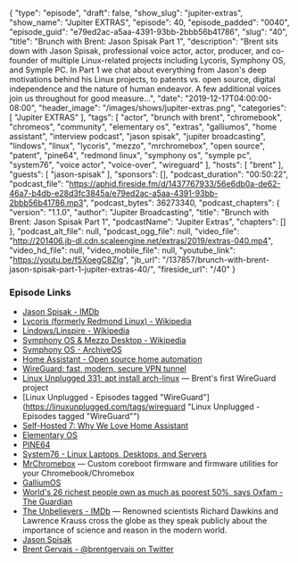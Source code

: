 {
  "type": "episode",
  "draft": false,
  "show_slug": "jupiter-extras",
  "show_name": "Jupiter EXTRAS",
  "episode": 40,
  "episode_padded": "0040",
  "episode_guid": "e79ed2ac-a5aa-4391-93bb-2bbb56b41786",
  "slug": "40",
  "title": "Brunch with Brent: Jason Spisak Part 1",
  "description": "Brent sits down with Jason Spisak, professional voice actor, actor, producer, and co-founder of multiple Linux-related projects including Lycoris, Symphony OS, and Symple PC. In Part 1 we chat about everything from Jason's deep motivations behind his Linux projects, to patents vs. open source, digital independence and the nature of human endeavor. A few additional voices join us throughout for good measure...",
  "date": "2019-12-17T04:00:00-08:00",
  "header_image": "/images/shows/jupiter-extras.png",
  "categories": [
    "Jupiter EXTRAS"
  ],
  "tags": [
    "actor",
    "brunch with brent",
    "chromebook",
    "chromeos",
    "community",
    "elementary os",
    "extras",
    "galliumos",
    "home assistant",
    "interview podcast",
    "jason spisak",
    "jupiter broadcasting",
    "lindows",
    "linux",
    "lycoris",
    "mezzo",
    "mrchromebox",
    "open source",
    "patent",
    "pine64",
    "redmond linux",
    "symphony os",
    "symple pc",
    "system76",
    "voice actor",
    "voice-over",
    "wireguard"
  ],
  "hosts": [
    "brent"
  ],
  "guests": [
    "jason-spisak"
  ],
  "sponsors": [],
  "podcast_duration": "00:50:22",
  "podcast_file": "https://aphid.fireside.fm/d/1437767933/56e6db0a-de62-46a7-b4db-e28d3fc3845a/e79ed2ac-a5aa-4391-93bb-2bbb56b41786.mp3",
  "podcast_bytes": 36273340,
  "podcast_chapters": {
    "version": "1.1.0",
    "author": "Jupiter Broadcasting",
    "title": "Brunch with Brent: Jason Spisak Part 1",
    "podcastName": "Jupiter Extras",
    "chapters": []
  },
  "podcast_alt_file": null,
  "podcast_ogg_file": null,
  "video_file": "http://201406.jb-dl.cdn.scaleengine.net/extras/2019/extras-040.mp4",
  "video_hd_file": null,
  "video_mobile_file": null,
  "youtube_link": "https://youtu.be/f5XoegC8Zlg",
  "jb_url": "/137857/brunch-with-brent-jason-spisak-part-1-jupiter-extras-40/",
  "fireside_url": "/40"
}


### Episode Links

  * [Jason Spisak - IMDb](https://www.imdb.com/name/nm1032853/ "Jason Spisak - IMDb")
  * [Lycoris (formerly Redmond Linux) - Wikipedia](https://en.wikipedia.org/wiki/Lycoris_\(company\) "Lycoris \(formerly Redmond Linux\) - Wikipedia")
  * [Lindows/Linspire - Wikipedia](https://en.wikipedia.org/wiki/Linspire#History "Lindows/Linspire - Wikipedia")
  * [Symphony OS & Mezzo Desktop - Wikipedia](https://en.wikipedia.org/wiki/Symphony_OS "Symphony OS & Mezzo Desktop - Wikipedia")
  * [Symphony OS - ArchiveOS](https://archiveos.org/symphony/ "Symphony OS - ArchiveOS")
  * [Home Assistant - Open source home automation](https://www.home-assistant.io/ "Home Assistant - Open source home automation")
  * [WireGuard: fast, modern, secure VPN tunnel](https://www.wireguard.com/ "WireGuard: fast, modern, secure VPN tunnel")
  * [Linux Unplugged 331: apt install arch-linux](https://linuxunplugged.com/331 "Linux Unplugged 331: apt install arch-linux") — Brent's first WireGuard project
  * [Linux Unplugged - Episodes tagged "WireGuard"](https://linuxunplugged.com/tags/wireguard "Linux Unplugged - Episodes tagged "WireGuard"")
  * [Self-Hosted 7: Why We Love Home Assistant](https://selfhosted.show/7 "Self-Hosted 7: Why We Love Home Assistant")
  * [Elementary OS](https://elementary.io/ "Elementary OS")
  * [PINE64](https://www.pine64.org/ "PINE64")
  * [System76 - Linux Laptops, Desktops, and Servers](https://system76.com/ "System76 - Linux Laptops, Desktops, and Servers")
  * [MrChromebox](https://mrchromebox.tech/ "MrChromebox") — Custom coreboot firmware and firmware utilities for your Chromebook/Chromebox
  * [GalliumOS](https://galliumos.org/ "GalliumOS")
  * [World's 26 richest people own as much as poorest 50%, says Oxfam - The Guardian](https://www.theguardian.com/business/2019/jan/21/world-26-richest-people-own-as-much-as-poorest-50-per-cent-oxfam-report "World's 26 richest people own as much as poorest 50%, says Oxfam - The Guardian")
  * [The Unbelievers - IMDb](https://www.imdb.com/title/tt2636522/ "The Unbelievers - IMDb") — Renowned scientists Richard Dawkins and Lawrence Krauss cross the globe as they speak publicly about the importance of science and reason in the modern world.
  * [Jason Spisak](http://www.jasonspisak.com/ "Jason Spisak")
  * [Brent Gervais - @brentgervais on Twitter](https://twitter.com/brentgervais "Brent Gervais - @brentgervais on Twitter")



